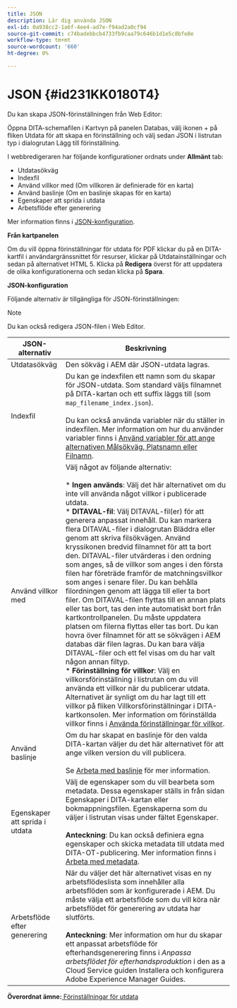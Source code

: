 ```yaml
---
title: JSON
description: Lär dig använda JSON
exl-id: 0a938cc2-1a6f-4ee4-ad7e-f94ad2a0cf94
source-git-commit: c74badebbcb4733fb9caa79c646b1d1e5c8bfe8e
workflow-type: tm+mt
source-wordcount: '660'
ht-degree: 0%

---
```


# JSON {#id231KK0180T4}

Du kan skapa JSON-förinställningen från Web Editor:

Öppna DITA-schemafilen i Kartvyn på panelen Databas, välj ikonen + på fliken Utdata för att skapa en förinställning och välj sedan JSON i listrutan typ i dialogrutan Lägg till förinställning.

I webbredigeraren har följande konfigurationer ordnats under **Allmänt** tab:

- Utdatasökväg
- Indexfil
- Använd villkor med \(Om villkoren är definierade för en karta\)
- Använd baslinje \(Om en baslinje skapas för en karta\)
- Egenskaper att sprida i utdata
- Arbetsflöde efter generering

Mer information finns i [JSON-konfiguration](#id231KJA00REJ).

**Från kartpanelen**

Om du vill öppna förinställningar för utdata för PDF klickar du på en DITA-kartfil i användargränssnittet för resurser, klickar på Utdatainställningar och sedan på alternativet HTML 5. Klicka på **Redigera** överst för att uppdatera de olika konfigurationerna och sedan klicka på **Spara**.

**JSON-konfiguration**

Följande alternativ är tillgängliga för JSON-förinställningen:

>[!NOTE]
>
> Du kan också redigera JSON-filen i Web Editor.

| JSON-alternativ | Beskrivning |
| --- | --- |
| Utdatasökväg | Den sökväg i AEM där JSON-utdata lagras. |
| Indexfil | Du kan ge indexfilen ett namn som du skapar för JSON-utdata. Som standard väljs filnamnet på DITA-kartan och ett suffix läggs till (som `map_filename_index.json`).<br><br>Du kan också använda variabler när du ställer in indexfilen. Mer information om hur du använder variabler finns i [Använd variabler för att ange alternativen Målsökväg, Platsnamn eller Filnamn](generate-output-use-variables.md#id18BUG70K05Z). |
| Använd villkor med | Välj något av följande alternativ:<br><br>* **Ingen används**: Välj det här alternativet om du inte vill använda något villkor i publicerade utdata.<br>* **DITAVAL-fil**: Välj DITAVAL-fil(er) för att generera anpassat innehåll. Du kan markera flera DITAVAL-filer i dialogrutan Bläddra eller genom att skriva filsökvägen. Använd kryssikonen bredvid filnamnet för att ta bort den. DITAVAL-filer utvärderas i den ordning som anges, så de villkor som anges i den första filen har företräde framför de matchningsvillkor som anges i senare filer. Du kan behålla filordningen genom att lägga till eller ta bort filer. Om DITAVAL-filen flyttas till en annan plats eller tas bort, tas den inte automatiskt bort från kartkontrollpanelen. Du måste uppdatera platsen om filerna flyttas eller tas bort. Du kan hovra över filnamnet för att se sökvägen i AEM databas där filen lagras. Du kan bara välja DITAVAL-filer och ett fel visas om du har valt någon annan filtyp.<br>* **Förinställning för villkor**: Välj en villkorsförinställning i listrutan om du vill använda ett villkor när du publicerar utdata. Alternativet är synligt om du har lagt till ett villkor på fliken Villkorsförinställningar i DITA-kartkonsolen. Mer information om förinställda villkor finns i [Använda förinställningar för villkor](generate-output-use-condition-presets.md#id1825FL004PN). |
| Använd baslinje | Om du har skapat en baslinje för den valda DITA-kartan väljer du det här alternativet för att ange vilken version du vill publicera.<br><br>Se [Arbeta med baslinje](generate-output-use-baseline-for-publishing.md#id1825FI0J0PF) för mer information. |
| Egenskaper att sprida i utdata | Välj de egenskaper som du vill bearbeta som metadata. Dessa egenskaper ställs in från sidan Egenskaper i DITA-kartan eller bokmappningsfilen. Egenskaperna som du väljer i listrutan visas under fältet Egenskaper.<br><br>**Anteckning**: Du kan också definiera egna egenskaper och skicka metadata till utdata med DITA-OT-publicering. Mer information finns i [Arbeta med metadata](metadata-dita.md#id21BJ00QD0XA). |
| Arbetsflöde efter generering | När du väljer det här alternativet visas en ny arbetsflödeslista som innehåller alla arbetsflöden som är konfigurerade i AEM. Du måste välja ett arbetsflöde som du vill köra när arbetsflödet för generering av utdata har slutförts.<br><br>**Anteckning**: Mer information om hur du skapar ett anpassat arbetsflöde för efterhandsgenerering finns i _Anpassa arbetsflödet för efterhandsproduktion_ i den as a Cloud Service guiden Installera och konfigurera Adobe Experience Manager Guides. |

**Överordnat ämne:**[ Förinställningar för utdata](generate-output-understand-presets.md)
